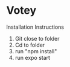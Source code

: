 # Votey

Installation Instructions
1. Git close to folder
2. Cd to folder
3. run "npm install"
4. run expo start
